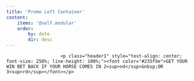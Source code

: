 ```yaml
---
title: 'Promo Left Container'
content:
    items: '@self.modular'
    order:
        by: date
        dir: desc
---
```


						<p class="header1" style="text-align: center; font-size: 250%; line-height: 100%;"><font color="#235f9e">GET YOUR WIN BET BACK IF YOUR HORSE COMES IN 2<sup>nd</sup>&nbsp;OR 3<sup>rd</sup></font></p>
			
			